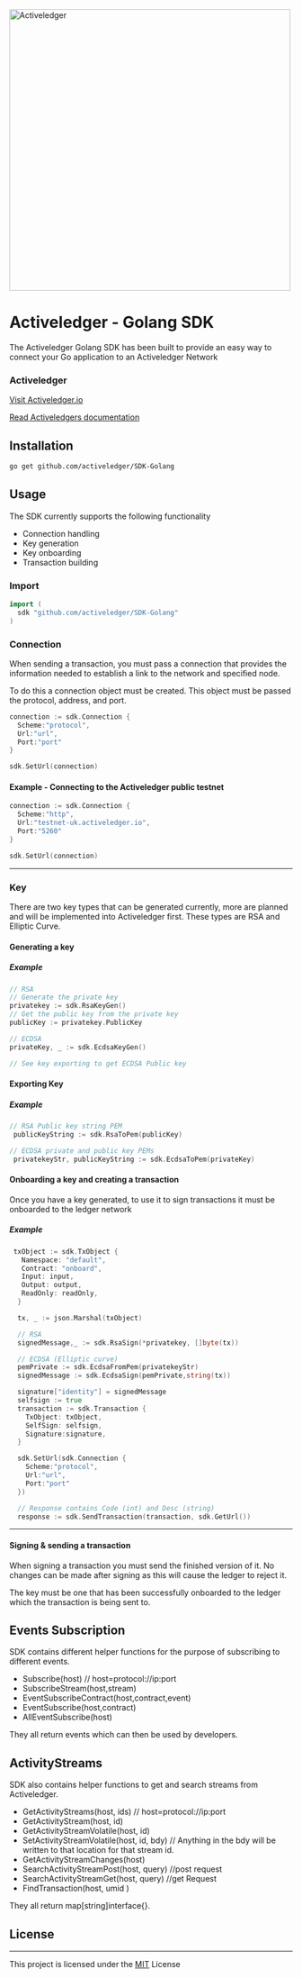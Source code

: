 <img src="https://www.activeledger.io/wp-content/uploads/2018/09/Asset-23.png" alt="Activeledger" width="500"/>

# Activeledger - Golang SDK

The Activeledger Golang SDK has been built to provide an easy way to connect your Go application to an Activeledger Network

### Activeledger

[Visit Activeledger.io](https://activeledger.io/)

[Read Activeledgers documentation](https://github.com/activeledger/activeledger)

## Installation

```sh
go get github.com/activeledger/SDK-Golang
```

## Usage

The SDK currently supports the following functionality

- Connection handling
- Key generation
- Key onboarding
- Transaction building

### Import

```go
import (
  sdk "github.com/activeledger/SDK-Golang"
)
```

### Connection

When sending a transaction, you must pass a connection that provides the information needed to establish a link to the network and specified node.

To do this a connection object must be created. This object must be passed the protocol, address, and port.

```go
connection := sdk.Connection {
  Scheme:"protocol",
  Url:"url",
  Port:"port"
}

sdk.SetUrl(connection)
```

#### Example - Connecting to the Activeledger public testnet

```go
connection := sdk.Connection {
  Scheme:"http",
  Url:"testnet-uk.activeledger.io",
  Port:"5260"
}

sdk.SetUrl(connection)
```

---

### Key

There are two key types that can be generated currently, more are planned and will be implemented into Activeledger first. These types are RSA and Elliptic Curve.

#### Generating a key

##### Example

```go
// RSA
// Generate the private key
privatekey := sdk.RsaKeyGen()
// Get the public key from the private key
publicKey := privatekey.PublicKey

// ECDSA
privateKey, _ := sdk.EcdsaKeyGen()

// See key exporting to get ECDSA Public key
```

#### Exporting Key

##### Example

```go
// RSA Public key string PEM
 publicKeyString := sdk.RsaToPem(publicKey)

// ECDSA private and public key PEMs
 privatekeyStr, publicKeyString := sdk.EcdsaToPem(privateKey)
```

#### Onboarding a key and creating a transaction

Once you have a key generated, to use it to sign transactions it must be onboarded to the ledger network

##### Example

```go
 txObject := sdk.TxObject {
   Namespace: "default",
   Contract: "onboard",
   Input: input,
   Output: output,
   ReadOnly: readOnly,
  }

  tx, _ := json.Marshal(txObject)

  // RSA
  signedMessage,_ := sdk.RsaSign(*privatekey, []byte(tx))

  // ECDSA (Elliptic curve)
  pemPrivate := sdk.EcdsaFromPem(privatekeyStr)
  signedMessage := sdk.EcdsaSign(pemPrivate,string(tx))

  signature["identity"] = signedMessage
  selfsign := true
  transaction := sdk.Transaction {
    TxObject: txObject,
    SelfSign: selfsign,
    Signature:signature,
  }

  sdk.SetUrl(sdk.Connection {
    Scheme:"protocol",
    Url:"url",
    Port:"port"
  })

  // Response contains Code (int) and Desc (string)
  response := sdk.SendTransaction(transaction, sdk.GetUrl())
```

---

#### Signing & sending a transaction

When signing a transaction you must send the finished version of it. No changes can be made after signing as this will cause the ledger to reject it.

The key must be one that has been successfully onboarded to the ledger which the transaction is being sent to.

## Events Subscription

SDK contains different helper functions for the purpose of subscribing to different events.

- Subscribe(host) // host=protocol://ip:port
- SubscribeStream(host,stream)
- EventSubscribeContract(host,contract,event)
- EventSubscribe(host,contract)
- AllEventSubscribe(host)

They all return events which can then be used by developers.

## ActivityStreams

SDK also contains helper functions to get and search streams from Activeledger.

- GetActivityStreams(host, ids) // host=protocol://ip:port
- GetActivityStream(host, id)
- GetActivityStreamVolatile(host, id)
- SetActivityStreamVolatile(host, id, bdy) // Anything in the bdy will be written to that location for that stream id.
- GetActivityStreamChanges(host)
- SearchActivityStreamPost(host, query) //post request
- SearchActivityStreamGet(host, query) //get Request
- FindTransaction(host, umid )

They all return map[string]interface{}.

## License

---

This project is licensed under the [MIT](https://github.com/activeledger/SDK-Golang/blob/master/LICENSE) License
